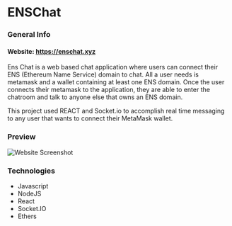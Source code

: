 # ENSChat

### General Info

#### Website: https://enschat.xyz

Ens Chat is a web based chat application where users can connect their ENS (Ethereum Name Service) domain to chat. All a user needs is metamask and a wallet containing
at least one ENS domain. Once the user connects their metamask to the application, they are able to enter the chatroom and talk to anyone else that owns an ENS domain.

This project used REACT and Socket.io to accomplish real time messaging to any user that wants to connect their MetaMask wallet.

### Preview

![Website Screenshot](https://i.imgur.com/912lKpq.png)
### Technologies

* Javascript
* NodeJS
* React
* Socket.IO
* Ethers
